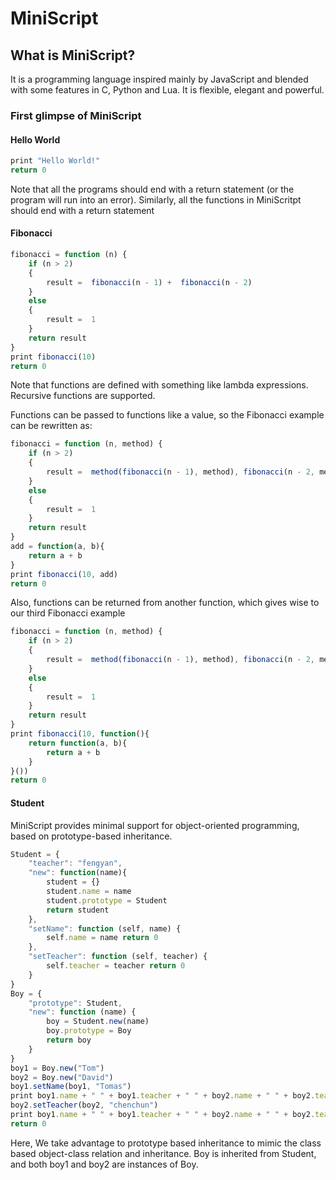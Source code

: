 # MiniScript

## What is MiniScript? 

It is a programming language inspired mainly by JavaScript and blended with some features in C, Python and Lua. It is flexible, elegant and powerful. 

### First glimpse of MiniScript

#### Hello World

```javascript
print "Hello World!"
return 0
```

Note that all the programs should end with a return statement (or the program will run into an error). Similarly, all the functions in MiniScritpt should end with a return statement

#### Fibonacci

```javascript
fibonacci = function (n) {
    if (n > 2)
    {
        result =  fibonacci(n - 1) +  fibonacci(n - 2)
    }
    else
    {
        result =  1
    }
    return result
}
print fibonacci(10)
return 0
```

Note that functions are defined with something like lambda expressions. Recursive functions are supported.

Functions can be passed to functions like a value, so the Fibonacci example can be rewritten as:

```javascript
fibonacci = function (n, method) {
    if (n > 2)
    {
        result =  method(fibonacci(n - 1), method), fibonacci(n - 2, method))
    }
    else
    {
        result =  1
    }
    return result
}
add = function(a, b){
    return a + b
}
print fibonacci(10, add)
return 0
```

Also, functions can be returned from another function, which gives wise to our third Fibonacci example

```javascript
fibonacci = function (n, method) {
    if (n > 2)
    {
        result =  method(fibonacci(n - 1), method), fibonacci(n - 2, method))
    }
    else
    {
        result =  1
    }
    return result
}
print fibonacci(10, function(){
    return function(a, b){
        return a + b
    }
}())
return 0
```

#### Student

MiniScript provides minimal support for object-oriented programming, based on prototype-based inheritance.

```javascript
Student = {
    "teacher": "fengyan",
    "new": function(name){
        student = {}
        student.name = name
        student.prototype = Student
        return student
    },
    "setName": function (self, name) {
        self.name = name return 0
    },
    "setTeacher": function (self, teacher) {
        self.teacher = teacher return 0
    }
}
Boy = {
    "prototype": Student,
    "new": function (name) {
        boy = Student.new(name)
        boy.prototype = Boy
        return boy
    }
}
boy1 = Boy.new("Tom")
boy2 = Boy.new("David")
boy1.setName(boy1, "Tomas")
print boy1.name + " " + boy1.teacher + " " + boy2.name + " " + boy2.teacher
boy2.setTeacher(boy2, "chenchun")
print boy1.name + " " + boy1.teacher + " " + boy2.name + " " + boy2.teacher
return 0
```

Here, We take advantage to prototype based inheritance to mimic the class based object-class relation and inheritance. Boy is inherited from Student, and both boy1 and boy2 are instances of Boy.





